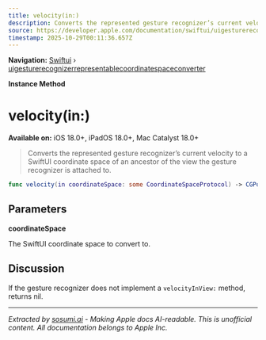 ```yaml
---
title: velocity(in:)
description: Converts the represented gesture recognizer’s current velocity to a SwiftUI coordinate space of an ancestor of the view the gesture recognizer is attached to.
source: https://developer.apple.com/documentation/swiftui/uigesturerecognizerrepresentablecoordinatespaceconverter/velocity(in:)
timestamp: 2025-10-29T00:11:36.657Z
---
```


**Navigation:** [Swiftui](/documentation/swiftui) › [uigesturerecognizerrepresentablecoordinatespaceconverter](/documentation/swiftui/uigesturerecognizerrepresentablecoordinatespaceconverter)

**Instance Method**

# velocity(in:)

**Available on:** iOS 18.0+, iPadOS 18.0+, Mac Catalyst 18.0+

> Converts the represented gesture recognizer’s current velocity to a SwiftUI coordinate space of an ancestor of the view the gesture recognizer is attached to.

```swift
func velocity(in coordinateSpace: some CoordinateSpaceProtocol) -> CGPoint?
```

## Parameters

**coordinateSpace**

The SwiftUI coordinate space to convert to.



## Discussion

If the gesture recognizer does not implement a `velocityInView:` method, returns nil.

---

*Extracted by [sosumi.ai](https://sosumi.ai) - Making Apple docs AI-readable.*
*This is unofficial content. All documentation belongs to Apple Inc.*
